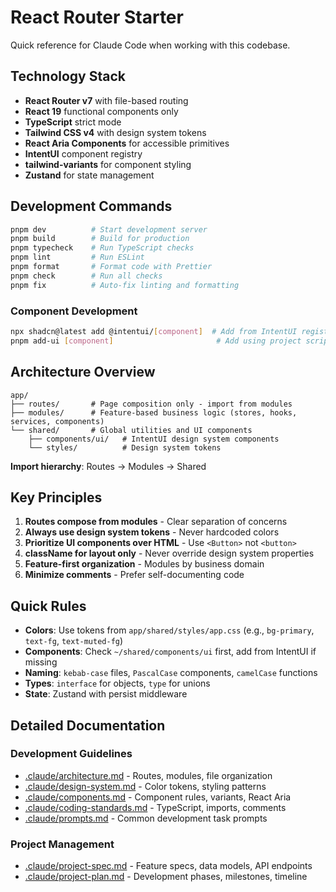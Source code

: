 # React Router Starter

Quick reference for Claude Code when working with this codebase.

## Technology Stack

- **React Router v7** with file-based routing
- **React 19** functional components only
- **TypeScript** strict mode
- **Tailwind CSS v4** with design system tokens
- **React Aria Components** for accessible primitives
- **IntentUI** component registry
- **tailwind-variants** for component styling
- **Zustand** for state management

## Development Commands

```bash
pnpm dev          # Start development server
pnpm build        # Build for production
pnpm typecheck    # Run TypeScript checks
pnpm lint         # Run ESLint
pnpm format       # Format code with Prettier
pnpm check        # Run all checks
pnpm fix          # Auto-fix linting and formatting
```

### Component Development
```bash
npx shadcn@latest add @intentui/[component]  # Add from IntentUI registry
pnpm add-ui [component]                       # Add using project script
```

## Architecture Overview

```
app/
├── routes/       # Page composition only - import from modules
├── modules/      # Feature-based business logic (stores, hooks, services, components)
└── shared/       # Global utilities and UI components
    ├── components/ui/   # IntentUI design system components
    └── styles/          # Design system tokens
```

**Import hierarchy**: Routes → Modules → Shared

## Key Principles

1. **Routes compose from modules** - Clear separation of concerns
2. **Always use design system tokens** - Never hardcoded colors
3. **Prioritize UI components over HTML** - Use `<Button>` not `<button>`
4. **className for layout only** - Never override design system properties
5. **Feature-first organization** - Modules by business domain
6. **Minimize comments** - Prefer self-documenting code

## Quick Rules

- **Colors**: Use tokens from `app/shared/styles/app.css` (e.g., `bg-primary`, `text-fg`, `text-muted-fg`)
- **Components**: Check `~/shared/components/ui` first, add from IntentUI if missing
- **Naming**: `kebab-case` files, `PascalCase` components, `camelCase` functions
- **Types**: `interface` for objects, `type` for unions
- **State**: Zustand with persist middleware

## Detailed Documentation

### Development Guidelines
- [.claude/architecture.md](.claude/architecture.md) - Routes, modules, file organization
- [.claude/design-system.md](.claude/design-system.md) - Color tokens, styling patterns
- [.claude/components.md](.claude/components.md) - Component rules, variants, React Aria
- [.claude/coding-standards.md](.claude/coding-standards.md) - TypeScript, imports, comments
- [.claude/prompts.md](.claude/prompts.md) - Common development task prompts

### Project Management
- [.claude/project-spec.md](.claude/project-spec.md) - Feature specs, data models, API endpoints
- [.claude/project-plan.md](.claude/project-plan.md) - Development phases, milestones, timeline

